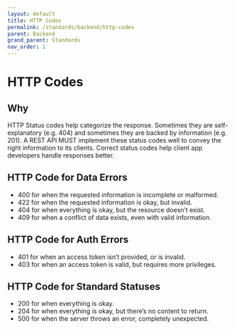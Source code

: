```yaml
---
layout: default
title: HTTP Codes
permalink: /standards/backend/http-codes
parent: Backend
grand_parent: Standards
nav_order: 1
---
```


# HTTP Codes

## Why

HTTP Status codes help categorize the response. Sometimes they are self-explanatory (e.g. 404) and sometimes they are backed by information (e.g. 201). A REST API MUST implement these status codes well to convey the right information to its clients. Correct status codes help client app developers handle responses better.

## HTTP Code for Data Errors
- 400 for when the requested information is incomplete or malformed.
- 422 for when the requested information is okay, but invalid.
- 404 for when everything is okay, but the resource doesn’t exist.
- 409 for when a conflict of data exists, even with valid information.

## HTTP Code for Auth Errors

- 401 for when an access token isn’t provided, or is invalid.
- 403 for when an access token is valid, but requires more privileges.

## HTTP Code for Standard Statuses

- 200 for when everything is okay.
- 204 for when everything is okay, but there’s no content to return.
- 500 for when the server throws an error, completely unexpected. 
